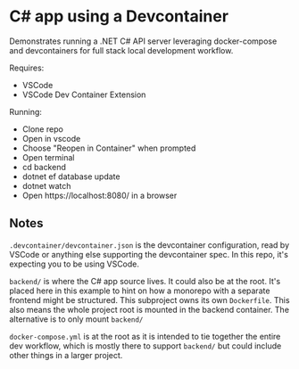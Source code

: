# C# app using a Devcontainer

Demonstrates running a .NET C# API server leveraging docker-compose and devcontainers for full stack local development workflow.

Requires:

- VSCode
- VSCode Dev Container Extension

Running:

- Clone repo
- Open in vscode
- Choose "Reopen in Container" when prompted
- Open terminal
- cd backend
- dotnet ef database update
- dotnet watch
- Open https://localhost:8080/ in a browser

## Notes

`.devcontainer/devcontainer.json` is the devcontainer configuration, read by VSCode or anything else supporting the devcontainer spec. In this repo, it's expecting you to be using VSCode.

`backend/` is where the C# app source lives. It could also be at the root. It's placed here in this example to hint on how a monorepo with a separate frontend might be structured. This subproject owns its own `Dockerfile`. This also means the whole project root is mounted in the backend container. The alternative is to only mount `backend/`

`docker-compose.yml` is at the root as it is intended to tie together the entire dev workflow, which is mostly there to support `backend/` but could include other things in a larger project.

